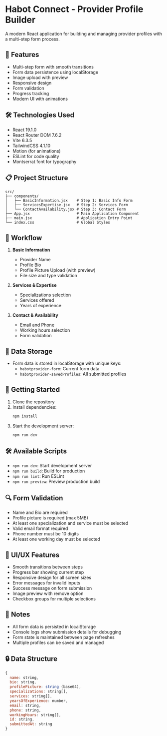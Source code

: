 # Habot Connect - Provider Profile Builder

A modern React application for building and managing provider profiles with a multi-step form process.

## 🚀 Features

- Multi-step form with smooth transitions
- Form data persistence using localStorage
- Image upload with preview
- Responsive design
- Form validation
- Progress tracking
- Modern UI with animations

## 🛠️ Technologies Used

- React 19.1.0
- React Router DOM 7.6.2
- Vite 6.3.5
- TailwindCSS 4.1.10
- Motion (for animations)
- ESLint for code quality
- Montserrat font for typography

## 📋 Project Structure

```
src/
├── components/
│   ├── BasicInformation.jsx    # Step 1: Basic Info Form
│   ├── ServicesExpertise.jsx   # Step 2: Services Form
│   └── ContactAvailability.jsx # Step 3: Contact Form
├── App.jsx                     # Main Application Component
├── main.jsx                    # Application Entry Point
└── index.css                   # Global Styles
```

## 🔄 Workflow

1. **Basic Information**

   - Provider Name
   - Profile Bio
   - Profile Picture Upload (with preview)
   - File size and type validation

2. **Services & Expertise**

   - Specializations selection
   - Services offered
   - Years of experience

3. **Contact & Availability**
   - Email and Phone
   - Working hours selection
   - Form validation

## 💾 Data Storage

- Form data is stored in localStorage with unique keys:
  - `habotprovider-form`: Current form data
  - `habotprovider-savedProfiles`: All submitted profiles

## 🚀 Getting Started

1. Clone the repository
2. Install dependencies:
   ```bash
   npm install
   ```
3. Start the development server:
   ```bash
   npm run dev
   ```

## 🛠️ Available Scripts

- `npm run dev`: Start development server
- `npm run build`: Build for production
- `npm run lint`: Run ESLint
- `npm run preview`: Preview production build

## 🔍 Form Validation

- Name and Bio are required
- Profile picture is required (max 5MB)
- At least one specialization and service must be selected
- Valid email format required
- Phone number must be 10 digits
- At least one working day must be selected

## 🎨 UI/UX Features

- Smooth transitions between steps
- Progress bar showing current step
- Responsive design for all screen sizes
- Error messages for invalid inputs
- Success message on form submission
- Image preview with remove option
- Checkbox groups for multiple selections

## 📝 Notes

- All form data is persisted in localStorage
- Console logs show submission details for debugging
- Form state is maintained between page refreshes
- Multiple profiles can be saved and managed

## 🔒 Data Structure

```javascript
{
  name: string,
  bio: string,
  profilePicture: string (base64),
  specializations: string[],
  services: string[],
  yearsOfExperience: number,
  email: string,
  phone: string,
  workingHours: string[],
  id: string,
  submittedAt: string
}
```
